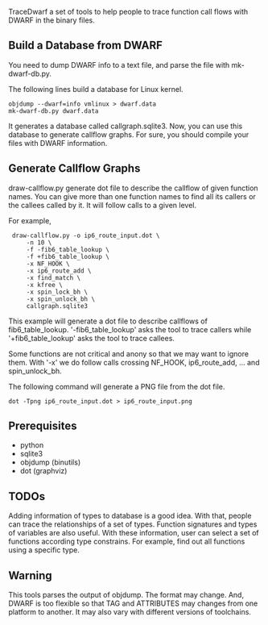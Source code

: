 TraceDwarf a set of tools to help people to trace function call flows
with DWARF in the binary files.

## Build a Database from DWARF
You need to dump DWARF info to a text file, and parse the file with
mk-dwarf-db.py.

The following lines build a database for Linux kernel.

    objdump --dwarf=info vmlinux > dwarf.data
    mk-dwarf-db.py dwarf.data

It generates a database called callgraph.sqlite3.  Now, you can use
this database to generate callflow graphs.  For sure, you should
compile your files with DWARF information.

## Generate Callflow Graphs
draw-callflow.py generate dot file to describe the callflow of given
function names. You can give more than one function names to find all
its callers or the callees called by it. It will follow calls to a
given level.

For example,

     draw-callflow.py -o ip6_route_input.dot \
         -n 10 \
         -f -fib6_table_lookup \
         -f +fib6_table_lookup \
         -x NF_HOOK \
         -x ip6_route_add \
         -x find_match \
         -x kfree \
         -x spin_lock_bh \
         -x spin_unlock_bh \
         callgraph.sqlite3

This example will generate a dot file to describe callflows of
fib6_table_lookup. '-fib6_table_lookup' asks the tool to trace callers
while '+fib6_table_lookup' asks the tool to trace callees.

Some functions are not critical and anony so that we may want to
ignore them. With '-x' we do follow calls crossing NF_HOOK,
ip6_route_add, ... and spin_unlock_bh.

The following command will generate a PNG file from the dot file.

    dot -Tpng ip6_route_input.dot > ip6_route_input.png

## Prerequisites

 - python
 - sqlite3
 - objdump (binutils)
 - dot (graphviz)

## TODOs
Adding information of types to database is a good idea.  With that,
people can trace the relationships of a set of types.  Function
signatures and types of variables are also useful. With these
information, user can select a set of functions according type
constrains. For example, find out all functions using a specific type.


## Warning

This tools parses the output of objdump. The format may change.  And,
DWARF is too flexible so that TAG and ATTRIBUTES may changes from one
platform to another.  It may also vary with different versions of
toolchains.

